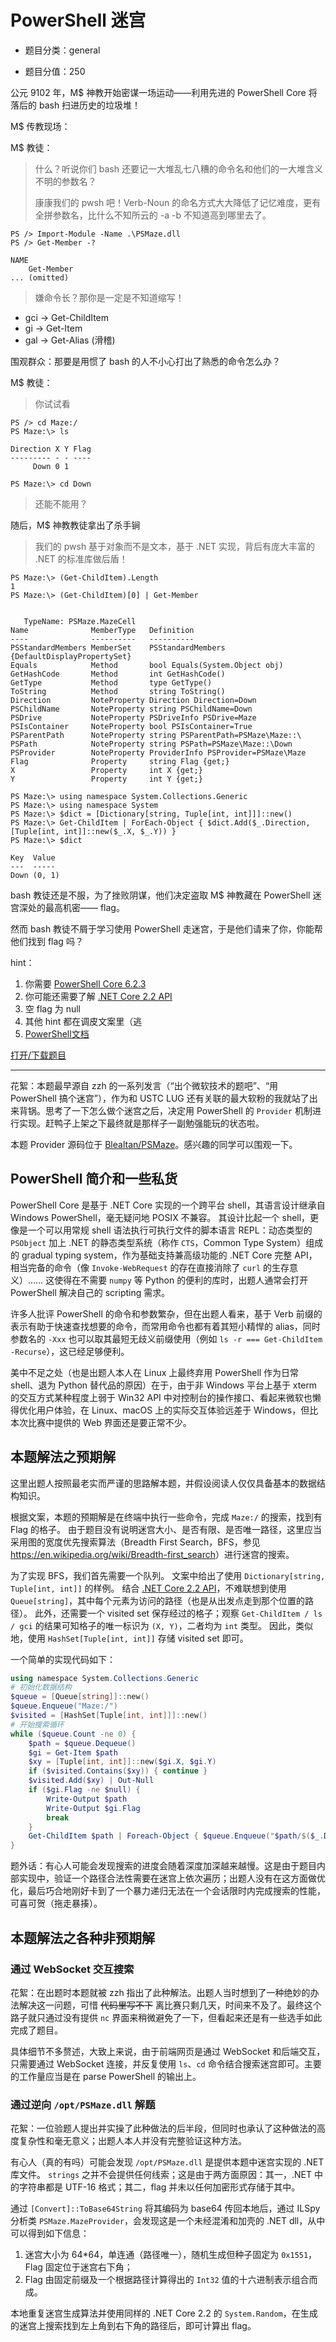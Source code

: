 # PowerShell 迷宫

- 题目分类：general

- 题目分值：250

公元 9102 年，M$ 神教开始密谋一场运动——利用先进的 PowerShell Core 将落后的 bash 扫进历史的垃圾堆！

M$ 传教现场：

M$ 教徒：

> 什么？听说你们 bash 还要记一大堆乱七八糟的命令名和他们的一大堆含义不明的参数名？
> 
> 康康我们的 pwsh 吧！Verb-Noun 的命名方式大大降低了记忆难度，更有全拼参数名，比什么不知所云的 -a -b 不知道高到哪里去了。

```
PS /> Import-Module -Name .\PSMaze.dll
PS /> Get-Member -?

NAME
    Get-Member
... (omitted)

```
> 嫌命令长？那你是一定是不知道缩写！

- gci -> Get-ChildItem
- gi -> Get-Item
- gal -> Get-Alias (滑稽)

围观群众：那要是用惯了 bash 的人不小心打出了熟悉的命令怎么办？

M$ 教徒：

> 你试试看

```
PS /> cd Maze:/
PS Maze:\> ls

Direction X Y Flag
--------- - - ----
     Down 0 1

PS Maze:\> cd Down

```
> 还能不能用？

随后，M$ 神教教徒拿出了杀手锏

> 我们的 pwsh 基于对象而不是文本，基于 .NET 实现，背后有庞大丰富的 .NET 的标准库做后盾！

```
PS Maze:\> (Get-ChildItem).Length
1
PS Maze:\> (Get-ChildItem)[0] | Get-Member


   TypeName: PSMaze.MazeCell
Name              MemberType   Definition
----              ----------   ----------
PSStandardMembers MemberSet    PSStandardMembers {DefaultDisplayPropertySet}
Equals            Method       bool Equals(System.Object obj)
GetHashCode       Method       int GetHashCode()
GetType           Method       type GetType()
ToString          Method       string ToString()
Direction         NoteProperty Direction Direction=Down
PSChildName       NoteProperty string PSChildName=Down
PSDrive           NoteProperty PSDriveInfo PSDrive=Maze
PSIsContainer     NoteProperty bool PSIsContainer=True
PSParentPath      NoteProperty string PSParentPath=PSMaze\Maze::\
PSPath            NoteProperty string PSPath=PSMaze\Maze::\Down
PSProvider        NoteProperty ProviderInfo PSProvider=PSMaze\Maze
Flag              Property     string Flag {get;}
X                 Property     int X {get;}
Y                 Property     int Y {get;}

PS Maze:\> using namespace System.Collections.Generic
PS Maze:\> using namespace System
PS Maze:\> $dict = [Dictionary[string, Tuple[int, int]]]::new()
PS Maze:\> Get-ChildItem | ForEach-Object { $dict.Add($_.Direction, [Tuple[int, int]]::new($_.X, $_.Y)) }
PS Maze:\> $dict

Key  Value
---  -----
Down (0, 1)

```

bash 教徒还是不服，为了挫败阴谋，他们决定盗取 M$ 神教藏在 PowerShell 迷宫深处的最高机密—— flag。

然而 bash 教徒不屑于学习使用 PowerShell 走迷宫，于是他们请来了你，你能帮他们找到 flag 吗？

hint：

1. 你需要 [PowerShell Core 6.2.3](https://github.com/PowerShell/PowerShell/blob/v6.2.3/README.md)
2. 你可能还需要了解 [.NET Core 2.2 API](https://docs.microsoft.com/en-us/dotnet/api/?view=netcore-2.2)
3. 空 flag 为 null
4. 其他 hint 都在调皮文案里（逃
5. [PowerShell文档](https://docs.microsoft.com/en-us/powershell)

[打开/下载题目](http://202.38.93.241:10023/?token={token})

---

花絮：本题最早源自 zzh 的一系列发言（“出个微软技术的题吧”、“用 PowerShell 搞个迷宫”），作为和 USTC LUG 还有关联的最大软粉的我就站了出来背锅。思考了一下怎么做个迷宫之后，决定用 PowerShell 的 `Provider` 机制进行实现。赶鸭子上架之下最终就是那样子一副勉强能玩的状态啦。

本题 Provider 源码位于 [Blealtan/PSMaze](https://github.com/Blealtan/PSMaze)。感兴趣的同学可以围观一下。

## PowerShell 简介和一些私货

PowerShell Core 是基于 .NET Core 实现的一个跨平台 shell，其语言设计继承自 Windows PowerShell，毫无疑问地 POSIX 不兼容。
其设计比起一个 shell，更像是一个可以用常规 shell 语法执行可执行文件的脚本语言 REPL：动态类型的 `PSObject` 加上 .NET 的静态类型系统（称作 `CTS`，Common Type System）组成的 gradual typing system，作为基础支持兼高级功能的 .NET Core 完整 API，相当完备的命令（像 `Invoke-WebRequest` 的存在直接消除了 `curl` 的生存意义）……
这使得在不需要 `numpy` 等 Python 的便利的库时，出题人通常会打开 PowerShell 解决自己的 scripting 需求。

许多人批评 PowerShell 的命令和参数繁杂，但在出题人看来，基于 Verb 前缀的表示有助于快速查找想要的命令，而常用命令也都有着其短小精悍的 alias，同时参数名的 `-Xxx` 也可以取其最短无歧义前缀使用（例如 `ls -r === Get-ChildItem -Recurse`），这已经足够便利。

美中不足之处（也是出题人本人在 Linux 上最终弃用 PowerShell 作为日常 shell、退为 Python 替代品的原因）在于，由于非 Windows 平台上基于 xterm 的交互方式某种程度上弱于 Win32 API 中对控制台的操作接口、看起来微软也懒得优化用户体验，在 Linux、macOS 上的实际交互体验远差于 Windows，但比本次比赛中提供的 Web 界面还是要正常不少。

## 本题解法之预期解

这里出题人按照最老实而严谨的思路解本题，并假设阅读人仅仅具备基本的数据结构知识。

根据文案，本题的预期解是在终端中执行一些命令，完成 `Maze:/` 的搜索，找到有 Flag 的格子。
由于题目没有说明迷宫大小、是否有限、是否唯一路径，这里应当采用图的宽度优先搜索算法（Breadth First Search，BFS，参见 <https://en.wikipedia.org/wiki/Breadth-first_search>）进行迷宫的搜索。

为了实现 BFS，我们首先需要一个队列。
文案中给出了使用 `Dictionary[string, Tuple[int, int]]` 的样例。
结合 [.NET Core 2.2 API](https://docs.microsoft.com/en-us/dotnet/api/?view=netcore-2.2)，不难联想到使用 `Queue[string]`，其中每个元素为访问的路径（也是从出发点走到那个位置的路径）。
此外，还需要一个 visited set 保存经过的格子；观察 `Get-ChildItem / ls / gci` 的结果可知格子的唯一标识为 `(X, Y)`，二者均为 `int` 类型。
因此，类似地，使用 `HashSet[Tuple[int, int]]` 存储 visited set 即可。

一个简单的实现代码如下：

```powershell
using namespace System.Collections.Generic
# 初始化数据结构
$queue = [Queue[string]]::new()
$queue.Enqueue("Maze:/")
$visited = [HashSet[Tuple[int, int]]]::new()
# 开始搜索循环
while ($queue.Count -ne 0) {
    $path = $queue.Dequeue()
    $gi = Get-Item $path
    $xy = [Tuple[int, int]]::new($gi.X, $gi.Y)
    if ($visited.Contains($xy)) { continue }
    $visited.Add($xy) | Out-Null
    if ($gi.Flag -ne $null) {
        Write-Output $path
        Write-Output $gi.Flag
        break
    }
    Get-ChildItem $path | Foreach-Object { $queue.Enqueue("$path/$($_.Direction)") } | Out-Null
}
```

题外话：有心人可能会发现搜索的进度会随着深度加深越来越慢。这是由于题目内部实现中，验证一个路径合法性需要在迷宫上依次遍历；出题人没有在这方面做优化，最后巧合地刚好卡到了一个暴力递归无法在一个会话限时内完成搜索的性能，可喜可贺（拖走暴揍）。

## 本题解法之各种非预期解

### 通过 WebSocket 交互搜索

花絮：在出题时本题就被 zzh 指出了此种解法。出题人当时想到了一种绝妙的办法解决这一问题，可惜 <del>代码里写不下</del> 离比赛只剩几天，时间来不及了。最终这个路子就只通过没有提供 `nc` 界面来稍微避免了一下，但看起来还是有一些选手如此完成了题目。

具体细节不多赘述，大致上来说，由于前端网页是通过 WebSocket 和后端交互，只需要通过 WebSocket 连接，并反复使用 `ls`、`cd` 命令结合搜索迷宫即可。主要的工作量应当是在 parse PowerShell 的输出上。

### 通过逆向 `/opt/PSMaze.dll` 解题

花絮：一位验题人提出并实操了此种做法的后半段，但同时也承认了这种做法的高度复杂性和毫无意义；出题人本人并没有完整验证这种方法。

有心人（真的有吗）可能会发现 `/opt/PSMaze.dll` 是提供本题中迷宫实现的 .NET 库文件。
`strings` 之并不会提供任何线索；这是由于两方面原因：其一，.NET 中的字符串都是 UTF-16 格式；其二，flag 并未以任何加密形式存储于其中。

通过 `[Convert]::ToBase64String` 将其编码为 base64 传回本地后，通过 ILSpy 分析类 `PSMaze.MazeProvider`，会发现这是一个未经混淆和加壳的 .NET dll，从中可以得到如下信息：

1. 迷宫大小为 64*64，单连通（路径唯一），随机生成但种子固定为 `0x1551`，Flag 固定位于迷宫右下角；
2. Flag 由固定前缀及一个根据路径计算得出的 `Int32` 值的十六进制表示组合而成。

本地重复迷宫生成算法并使用同样的 .NET Core 2.2 的 `System.Random`，在生成的迷宫上搜索找到左上角到右下角的路径后，即可计算出 flag。

